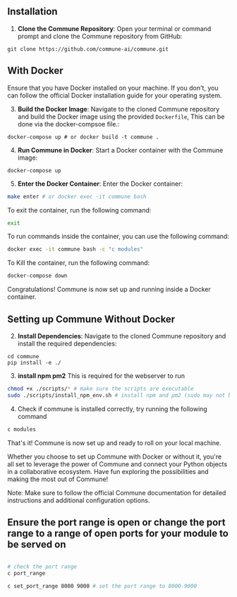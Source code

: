 ## Installation
1. **Clone the Commune Repository**: Open your terminal or command prompt and clone the Commune repository from GitHub:

```
git clone https://github.com/commune-ai/commune.git
```

##  With Docker

Ensure that you have Docker installed on your machine. If you don't, you can follow the official Docker installation guide for your operating system.


3. **Build the Docker Image**: Navigate to the cloned Commune repository and build the Docker image using the provided `Dockerfile`, This can be done via the docker-compsoe file.:

```
docker-compose up # or docker build -t commune .
```

4. **Run Commune in Docker**: Start a Docker container with the Commune image:

```
docker-compose up
```

5. **Enter the Docker Container**: Enter the Docker container:

```bash
make enter # or docker exec -it commune bash
```
To exit the container, run the following command:
```bash
exit
```

To run commands inside the container, you can use the following command:

```bash
docker exec -it commune bash -c "c modules"
```

To Kill the container, run the following command:
```bash
docker-compose down
```

Congratulations! Commune is now set up and running inside a Docker container.

## Setting up Commune Without Docker

2. **Install Dependencies**: Navigate to the cloned Commune repository and install the required dependencies:

```
cd commune
pip install -e ./
```

3. **install npm pm2**
This is required for the webserver to run
```bash 
chmod +x ./scripts/* # make sure the scripts are executable
sudo ./scripts/install_npm_env.sh # install npm and pm2 (sudo may not be required)
```

4. Check if commune is installed correctly, try running the following command
```bash
c modules
```

That's it! Commune is now set up and ready to roll on your local machine.

Whether you choose to set up Commune with Docker or without it, you're all set to leverage the power of Commune and connect your Python objects in a collaborative ecosystem. Have fun exploring the possibilities and making the most out of Commune!

Note: Make sure to follow the official Commune documentation for detailed instructions and additional configuration options.


## Ensure the port range is open or change the port range to a range of open ports for your module to be served on

```bash

# check the port range
c port_range
```

```bash
c set_port_range 8000 9000 # set the port range to 8000-9000
```

```
